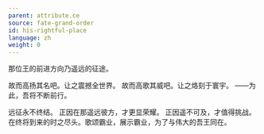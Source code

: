 ```yaml
---
parent: attribute.ce
source: fate-grand-order
id: his-rightful-place
language: zh
weight: 0
---
```


那位王的前进方向乃遥远的征途。

故而高扬其名吧。让之震撼全世界。
故而高歌其威吧。让之烙刻于寰宇。
——为此，吾将不断前行。

远征永不终结。
正因在那遥远彼方，才更显荣耀。
正因遥不可及，才值得挑战。
在终将到来的时之尽头。歌颂霸业，展示霸业，为了与伟大的吾王同在。
